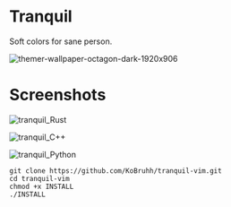 # Tranquil

Soft colors for sane person.

![themer-wallpaper-octagon-dark-1920x906](https://user-images.githubusercontent.com/101834410/218586563-ff894096-8e15-4dae-a1b3-716846392ad6.png)


# Screenshots

![tranquil_Rust](https://user-images.githubusercontent.com/101834410/218577753-22b1e5f9-4895-43c5-a78c-19a09b9d9212.png)

![tranquil_C++](https://user-images.githubusercontent.com/101834410/218577328-09efc089-85ae-4f2a-bf9d-19d93531f2c2.png)

![tranquil_Python](https://user-images.githubusercontent.com/101834410/218577612-f9c923e8-d766-4589-a5a1-2eb6339de556.png)


```
git clone https://github.com/KoBruhh/tranquil-vim.git
cd tranquil-vim
chmod +x INSTALL
./INSTALL
```
